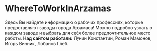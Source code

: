 # WhereToWorkInArzamas
Здесь Вы найдете информацию о рабочих профессиях, которые предоставляют заводы города Арзамаса! Можно подробно узнать о каждом заводе и выбрать для себя более предпочтительное место работы. **Над сайтом работали:** Лунин Константин, Роман Мамонов, Игорь Винник, Лобанов Глеб.
